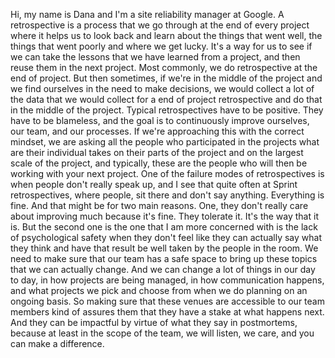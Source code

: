Hi, my name is Dana and I'm a site reliability manager at Google. A
retrospective is a process that we go through at the end of every project where
it helps us to look back and learn about the things that went well, the things
that went poorly and where we get lucky. It's a way for us to see if we can take
the lessons that we have learned from a project, and then reuse them in the next
project. Most commonly, we do retrospective at the end of project. But then
sometimes, if we're in the middle of the project and we find ourselves in the
need to make decisions, we would collect a lot of the data that we would collect
for a end of project retrospective and do that in the middle of the project.
Typical retrospectives have to be positive. They have to be blameless, and the
goal is to continuously improve ourselves, our team, and our processes. If we're
approaching this with the correct mindset, we are asking all the people who
participated in the projects what are their individual takes on their parts of
the project and on the largest scale of the project, and typically, these are
the people who will then be working with your next project. One of the failure
modes of retrospectives is when people don't really speak up, and I see that
quite often at Sprint retrospectives, where people, sit there and don't say
anything. Everything is fine. And that might be for two main reasons. One, they
don't really care about improving much because it's fine. They tolerate it. It's
the way that it is. But the second one is the one that I am more concerned with
is the lack of psychological safety when they don't feel like they can actually
say what they think and have that result be well taken by the people in the
room. We need to make sure that our team has a safe space to bring up these
topics that we can actually change. And we can change a lot of things in our day
to day, in how projects are being managed, in how communication happens, and
what projects we pick and choose from when we do planning on an ongoing basis.
So making sure that these venues are accessible to our team members kind of
assures them that they have a stake at what happens next. And they can be
impactful by virtue of what they say in postmortems, because at least in the
scope of the team, we will listen, we care, and you can make a difference.